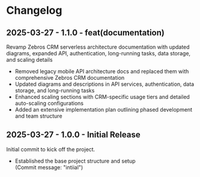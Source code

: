 # Changelog

## 2025-03-27 - 1.1.0 - feat(documentation)
Revamp Zebros CRM serverless architecture documentation with updated diagrams, expanded API, authentication, long-running tasks, data storage, and scaling details

- Removed legacy mobile API architecture docs and replaced them with comprehensive Zebros CRM documentation
- Updated diagrams and descriptions in API services, authentication, data storage, and long-running tasks
- Enhanced scaling sections with CRM-specific usage tiers and detailed auto-scaling configurations
- Added an extensive implementation plan outlining phased development and team structure

## 2025-03-27 - 1.0.0 - Initial Release
Initial commit to kick off the project.

- Established the base project structure and setup  
  (Commit message: "intiial")